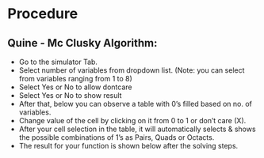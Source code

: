 # Procedure


## Quine - Mc Clusky Algorithm:

- Go to the simulator Tab.
- Select number of variables from dropdown list. (Note: you can select from variables ranging from 1 to 8)
- Select Yes or No to allow dontcare
- Select Yes or No to show result
- After that, below you can observe a table with 0’s filled based on no. of variables.
- Change value of the cell by clicking on it from 0 to 1 or don’t care (X).
- After your cell selection in the table, it will automatically selects & shows the possible combinations of 1’s as Pairs, Quads or Octacts.
- The result for your function is shown below after the solving steps.


